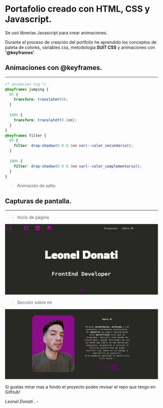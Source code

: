 # Portafolio creado con HTML, CSS y Javascript.

Se usó librerías Javascript para crear animaciones.

Durante el proceso de creación del portfolio he aprendido los conceptos de paleta de colores, variables css, metodología **SUIT CSS** y animaciones con **'@keyframes'**.

## Animaciones con @keyframes.
---
```css
/* animacion svg */
@keyframes jumping {
  0% {
    transform: translateY(0);
  }

  100% {
    transform: translateY(0.2em);
  }
}
@keyframes filter {
  0% {
    filter: drop-shadow(0 0 0.1em var(--color_secundario));
  }

  100% {
    filter: drop-shadow(0 0 0.3em var(--color_complementario));
  }
}

```
>Animación de salto.

## Capturas de pantalla.
---

>Inicio de página

![Inicio de página](./assets/captura.png)

>Sección sobre mí

![Sección proyectos](./assets/captura-1.png)

Si gustas mirar mas a fondo el proyecto podes revisar el repo que tengo en GitHub!

*Leonel Donati . -*

